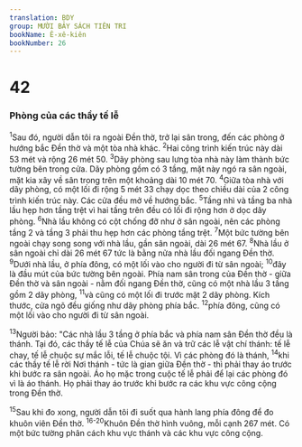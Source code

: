 ```yaml
---
translation: BDY
group: MƯỜI BẢY SÁCH TIÊN TRI
bookName: Ê-xê-kiên 
bookNumber: 26
---
```


<div class="title"><h1>42</h1><h3>Phòng của các thầy tế lễ</h3></div>
<p><sup>1</sup>Sau đó, người dẫn tôi ra ngoài Đền thờ, trở lại sân trong, đến các phòng ở hướng bắc Đền thờ và một tòa nhà khác. <sup>2</sup>Hai công trình kiến trúc này dài 53 mét và rộng 26 mét 50. <sup>3</sup>Dãy phòng sau lưng tòa nhà này làm thành bức tường bên trong cửa. Dãy phòng gồm có 3 tầng, mặt này ngó ra sân ngoài, mặt kia xây về sân trong trên một khoảng dài 10 mét 70. <sup>4</sup>Giữa tòa nhà với dãy phòng, có một lối đi rộng 5 mét 33 chạy dọc theo chiều dài của 2 công trình kiến trúc này. Các cửa đều mở về hướng bắc. <sup>5</sup>Tầng nhì và tầng ba nhà lầu hẹp hơn tầng trệt vì hai tầng trên đều có lối đi rộng hơn ở dọc dãy phòng. <sup>6</sup>Nhà lầu không có cột chống đỡ như ở sân ngoài, nên các phòng tầng 2 và tầng 3 phải thu hẹp hơn các phòng tầng trệt. <sup>7</sup>Một bức tường bên ngoài chạy song song với nhà lầu, gần sân ngoài, dài 26 mét 67. <sup>8</sup>Nhà lầu ở sân ngoài chỉ dài 26 mét 67 tức là bằng nửa nhà lầu đối ngang Đền thờ. <sup>9</sup>Dưới nhà lầu, ở phía đông, có một lối vào cho người đi từ sân ngoài; <sup>10</sup>đây là đầu mút của bức tường bên ngoài. Phía nam sân trong của Đền thờ - giữa Đền thờ và sân ngoài - nằm đối ngang Đền thờ, cũng có một nhà lầu 3 tầng gồm 2 dãy phòng, <sup>11</sup>và cũng có một lối đi trước mặt 2 dãy phòng. Kích thước, cửa ngõ đều giống như dãy phòng phía bắc. <sup>12</sup>phía đông, cũng có một lối vào cho người đi từ sân ngoài.</p><p><sup>13</sup>Người bảo: &#34;Các nhà lầu 3 tầng ở phía bắc và phía nam sân Đền thờ đều là thánh. Tại đó, các thầy tế lễ của Chúa sẽ ăn và trữ các lễ vật chí thánh: tế lễ chay, tế lễ chuộc sự mắc lỗi, tế lễ chuộc tội. Vì các phòng đó là thánh, <sup>14</sup>khi các thầy tế lễ rời Nơi thánh - tức là gian giữa Đền thờ - thì phải thay áo trước khi bước ra sân ngoài. Áo họ mặc trong cuộc tế lễ phải để lại các phòng đó vì là áo thánh. Họ phải thay áo trước khi bước ra các khu vực công cộng trong Đền thờ.</p><p><sup>15</sup>Sau khi đo xong, người dẫn tôi đi suốt qua hành lang phía đông để đo khuôn viên Đền thờ. <sup>16-20</sup>Khuôn Đền thờ hình vuông, mỗi cạnh 267 mét. Có một bức tường phân cách khu vực thánh và các khu vực công cộng.</p>